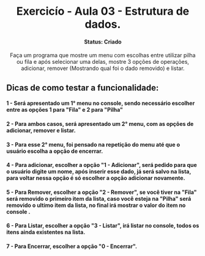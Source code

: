 
<h1 align="center">Exercicío - Aula 03 - Estrutura de dados.</h1>

<h4 align="center">Status: Criado</h4>

<p align="center">Faça um programa que mostre um menu com escolhas entre utilizar pilha ou fila e após selecionar uma delas, mostre 3 opções de operações, adicionar, remover (Mostrando qual foi o dado removido) e listar.</p>

<h2>Dicas de como testar a funcionalidade:</h2>
<h4>1 - Será apresentado um 1° menu no console, sendo necessário escolher entre as opções 1 para "Fila" e 2 para "Pilha"</h4>
<h4>2 - Para ambos casos, será apresentado um 2° menu, com as opções de adicionar, remover e listar.</h4>
<h4>3 - Para esse 2° menu, foi pensado na repetição do menu até que o usuário escolha a opção de encerrar.</h4>
<h4>4 - Para adicionar, escolher a opção "1  - Adicionar", será pedido para que o usuário digite um nome, após inserir esse dado, já será salvo na lista, para voltar nessa opção é só escolher a opção adicionar novamente.</h4>
<h4>5 - Para Remover, escolher a opção "2 - Remover", se você tiver na "Fila" será removido o primeiro item da lista, caso você esteja na "Pilha" será removido o ultimo item da lista, no final irá mostrar o valor do item no console .</h4>
<h4>6 - Para Listar, escolher a opção "3 - Listar", irá listar no console, todos os itens ainda existentes na lista.</h4>
<h4>7 - Para Encerrar, escolher a opção "0 - Encerrar".</h4>

